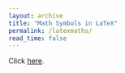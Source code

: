 ```yaml
---
layout: archive
title: "Math Symbols in LaTeX"
permalink: /latexmaths/
read_time: false
---
```


Click [here](/assets/files/mathsymbol.pdf).